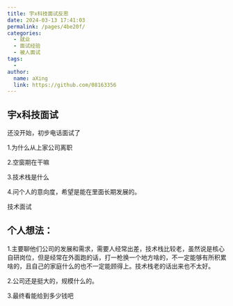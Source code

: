 ```yaml
---
title: 宇x科技面试反思
date: 2024-03-13 17:41:03
permalink: /pages/4be20f/
categories:
  - 就业
  - 面试经验
  - 被人面试
tags:
  - 
author: 
  name: aXing
  link: https://github.com/08163356
---
```

## 宇x科技面试

还没开始，初步电话面试了

1.为什么从上家公司离职

2.空窗期在干嘛

3.技术栈是什么

4.问个人的意向度，希望是能在里面长期发展的。

技术面试



## 个人想法：

1.主要聊他们公司的发展和需求，需要人经常出差，技术栈比较老，虽然说是核心自研岗位，但是经常在外面跑的话，打一枪换一个地方啥的，不一定能够有所积累啥的，且自己的家庭什么的也不一定能顾得上。技术栈老的话出来也不太好。

2.公司还是挺大的，规模什么的。

3.最终看能给到多少钱吧

